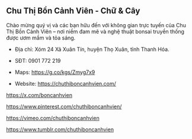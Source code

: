 ## Chu Thị Bồn Cảnh Viên - Chữ & Cây

Chào mừng quý vị và các bạn hữu đến với không gian trực tuyến của Chu Thị Bồn Cảnh Viên – nơi niềm đam mê và nghệ thuật bonsai truyền thống được ươm mầm và tỏa sáng.

- Địa chỉ: Xóm 24 Xã Xuân Tín, huyện Thọ Xuân, tỉnh Thanh Hóa.

- SĐT: 0901 772 219

- Maps: https://g.co/kgs/Zmyg7x9

- Website: https://chuthiboncanhvien.com/

https://x.com/boncanhvien

https://www.pinterest.com/chuthiboncanhvien/

https://vimeo.com/chuthiboncanhvien

https://www.tumblr.com/chuthiboncanhvien
